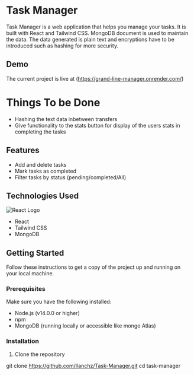# Task Manager

Task Manager is a web application that helps you manage your tasks. It is built with React and Tailwind CSS. MongoDB document is used to maintain the data. The data generated is plain text and encryptions have to be introduced such as hashing for more security.

## Demo

The current project is live at (https://grand-line-manager.onrender.com/)

# Things To be Done

 - Hashing the text data inbetween transfers
 - Give functionality to the stats button for display of the users stats in completing the tasks

## Features

- Add and delete tasks
- Mark tasks as completed
- Filter tasks by status (pending/completed/All)


## Technologies Used 

![React Logo](https://upload.wikimedia.org/wikipedia/commons/thumb/a/a7/React-icon.svg/40px-React-icon.svg.png)

- React 
- Tailwind CSS 
- MongoDB

## Getting Started

Follow these instructions to get a copy of the project up and running on your local machine.

### Prerequisites

Make sure you have the following installed:

- Node.js (v14.0.0 or higher)
- npm
- MongoDB (running locally or accessible like mongo Atlas)

### Installation

1. Clone the repository

git clone https://github.com/Ilanchz/Task-Manager.git
cd task-manager
